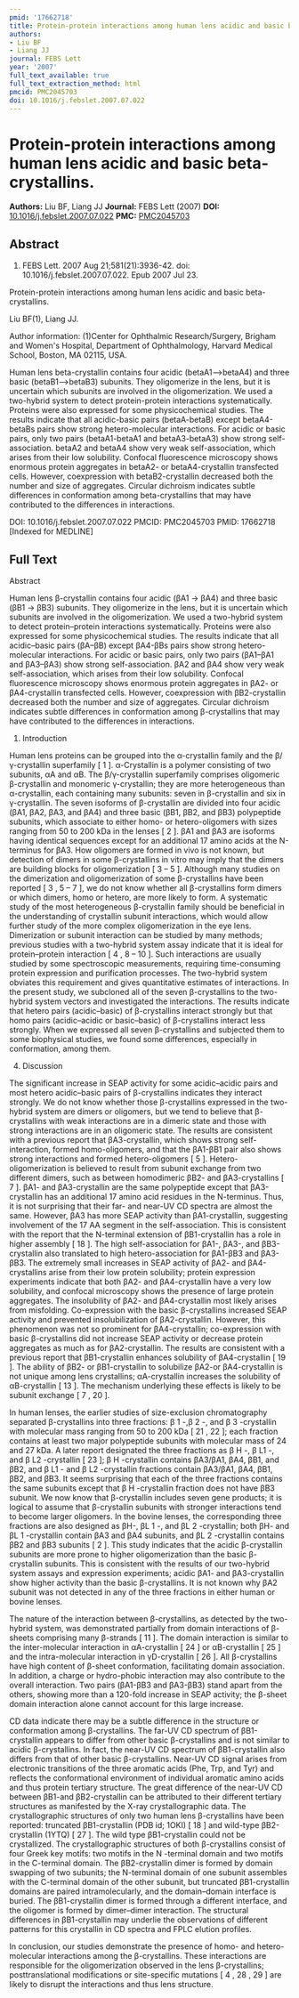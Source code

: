 ```yaml
---
pmid: '17662718'
title: Protein-protein interactions among human lens acidic and basic beta-crystallins.
authors:
- Liu BF
- Liang JJ
journal: FEBS Lett
year: '2007'
full_text_available: true
full_text_extraction_method: html
pmcid: PMC2045703
doi: 10.1016/j.febslet.2007.07.022
---
```


# Protein-protein interactions among human lens acidic and basic beta-crystallins.
**Authors:** Liu BF, Liang JJ
**Journal:** FEBS Lett (2007)
**DOI:** [10.1016/j.febslet.2007.07.022](https://doi.org/10.1016/j.febslet.2007.07.022)
**PMC:** [PMC2045703](https://www.ncbi.nlm.nih.gov/pmc/articles/PMC2045703/)

## Abstract

1. FEBS Lett. 2007 Aug 21;581(21):3936-42. doi: 10.1016/j.febslet.2007.07.022.
Epub  2007 Jul 23.

Protein-protein interactions among human lens acidic and basic beta-crystallins.

Liu BF(1), Liang JJ.

Author information:
(1)Center for Ophthalmic Research/Surgery, Brigham and Women's Hospital, 
Department of Ophthalmology, Harvard Medical School, Boston, MA 02115, USA.

Human lens beta-crystallin contains four acidic (betaA1-->betaA4) and three 
basic (betaB1-->betaB3) subunits. They oligomerize in the lens, but it is 
uncertain which subunits are involved in the oligomerization. We used a 
two-hybrid system to detect protein-protein interactions systematically. 
Proteins were also expressed for some physicochemical studies. The results 
indicate that all acidic-basic pairs (betaA-betaB) except betaA4-betaBs pairs 
show strong hetero-molecular interactions. For acidic or basic pairs, only two 
pairs (betaA1-betaA1 and betaA3-betaA3) show strong self-association. betaA2 and 
betaA4 show very weak self-association, which arises from their low solubility. 
Confocal fluorescence microscopy shows enormous protein aggregates in betaA2- or 
betaA4-crystallin transfected cells. However, coexpression with 
betaB2-crystallin decreased both the number and size of aggregates. Circular 
dichroism indicates subtle differences in conformation among beta-crystallins 
that may have contributed to the differences in interactions.

DOI: 10.1016/j.febslet.2007.07.022
PMCID: PMC2045703
PMID: 17662718 [Indexed for MEDLINE]

## Full Text

Abstract

Human lens β-crystallin contains four acidic (βA1 → βA4) and three basic (βB1 → βB3) subunits. They oligomerize in the lens, but it is uncertain which subunits are involved in the oligomerization. We used a two-hybrid system to detect protein–protein interactions systematically. Proteins were also expressed for some physicochemical studies. The results indicate that all acidic–basic pairs (βA–βB) except βA4-βBs pairs show strong hetero-molecular interactions. For acidic or basic pairs, only two pairs (βA1–βA1 and βA3–βA3) show strong self-association. βA2 and βA4 show very weak self-association, which arises from their low solubility. Confocal fluorescence microscopy shows enormous protein aggregates in βA2- or βA4-crystallin transfected cells. However, coexpression with βB2-crystallin decreased both the number and size of aggregates. Circular dichroism indicates subtle differences in conformation among β-crystallins that may have contributed to the differences in interactions.

1. Introduction

Human lens proteins can be grouped into the α-crystallin family and the β/γ-crystallin superfamily [ 1 ]. α-Crystallin is a polymer consisting of two subunits, αA and αB. The β/γ-crystallin superfamily comprises oligomeric β-crystallin and monomeric γ-crystallin; they are more heterogeneous than α-crystallin, each containing many subunits: seven in β-crystallin and six in γ-crystallin. The seven isoforms of β-crystallin are divided into four acidic (βA1, βA2, βA3, and βA4) and three basic (βB1, βB2, and βB3) polypeptide subunits, which associate to either homo- or hetero-oligomers with sizes ranging from 50 to 200 kDa in the lenses [ 2 ]. βA1 and βA3 are isoforms having identical sequences except for an additional 17 amino acids at the N-terminus for βA3. How oligomers are formed in vivo is not known, but detection of dimers in some β-crystallins in vitro may imply that the dimers are building blocks for oligomerization [ 3 – 5 ]. Although many studies on the dimerization and oligomerization of some β-crystallins have been reported [ 3 , 5 – 7 ], we do not know whether all β-crystallins form dimers or which dimers, homo or hetero, are more likely to form. A systematic study of the most heterogeneous β-crystallin family should be beneficial in the understanding of crystallin subunit interactions, which would allow further study of the more complex oligomerization in the eye lens. Dimerization or subunit interaction can be studied by many methods; previous studies with a two-hybrid system assay indicate that it is ideal for protein–protein interaction [ 4 , 8 – 10 ]. Such interactions are usually studied by some spectroscopic measurements, requiring time-consuming protein expression and purification processes. The two-hybrid system obviates this requirement and gives quantitative estimates of interactions. In the present study, we subcloned all of the seven β-crystallins to the two-hybrid system vectors and investigated the interactions. The results indicate that hetero pairs (acidic–basic) of β-crystallins interact strongly but that homo pairs (acidic–acidic or basic–basic) of β-crystallins interact less strongly. When we expressed all seven β-crystallins and subjected them to some biophysical studies, we found some differences, especially in conformation, among them.

4. Discussion

The significant increase in SEAP activity for some acidic–acidic pairs and most hetero acidic–basic pairs of β-crystallins indicates they interact strongly. We do not know whether those β-crystallins expressed in the two-hybrid system are dimers or oligomers, but we tend to believe that β-crystallins with weak interactions are in a dimeric state and those with strong interactions are in an oligomeric state. The results are consistent with a previous report that βA3-crystallin, which shows strong self-interaction, formed homo-oligomers, and that the βA1-βB1 pair also shows strong interactions and formed hetero-oligomers [ 5 ]. Hetero-oligomerization is believed to result from subunit exchange from two different dimers, such as between homodimeric βB2- and βA3-crystallins [ 7 ]. βA1- and βA3-crystallin are the same polypeptide except that βA3-crystallin has an additional 17 amino acid residues in the N-terminus. Thus, it is not surprising that their far- and near-UV CD spectra are almost the same. However, βA3 has more SEAP activity than βA1-crystallin, suggesting involvement of the 17 AA segment in the self-association. This is consistent with the report that the N-terminal extension of βB1-crystallin has a role in higher assembly [ 18 ]. The high self-association for βA1-, βA3-, and βB3-crystallin also translated to high hetero-association for βA1-βB3 and βA3-βB3. The extremely small increases in SEAP activity of βA2- and βA4-crystallins arise from their low protein solubility; protein expression experiments indicate that both βA2- and βA4-crystallin have a very low solubility, and confocal microscopy shows the presence of large protein aggregates. The insolubility of βA2- and βA4-crystallin most likely arises from misfolding. Co-expression with the basic β-crystallins increased SEAP activity and prevented insolubilization of βA2-crystallin. However, this phenomenon was not so prominent for βA4-crystallin; co-expression with basic β-crystallins did not increase SEAP activity or decrease protein aggregates as much as for βA2-crystallin. The results are consistent with a previous report that βB1-crystallin enhances solubility of βA4-crystallin [ 19 ]. The ability of βB2- or βB1-crystallin to solubilize βA2-or βA4-crystallin is not unique among lens crystallins; αA-crystallin increases the solubility of αB-crystallin [ 13 ]. The mechanism underlying these effects is likely to be subunit exchange [ 7 , 20 ].

In human lenses, the earlier studies of size-exclusion chromatography separated β-crystallins into three fractions: β 1 -,β 2 -, and β 3 -crystallin with molecular mass ranging from 50 to 200 kDa [ 21 , 22 ]; each fraction contains at least two major polypeptide subunits with molecular mass of 24 and 27 kDa. A later report designated the three fractions as β H -, β L1 -, and β L2 -crystallin [ 23 ]; β H -crystallin contains βA3/βA1, βA4, βB1, and βB2, and β L1 - and β L2 -crystallin fractions contain βA3/βA1, βA4, βB1, βB2, and βB3. It seems surprising that each of the three fractions contains the same subunits except that β H -crystallin fraction does not have βB3 subunit. We now know that β-crystallin includes seven gene products; it is logical to assume that β-crystallin subunits with stronger interactions tend to become larger oligomers. In the bovine lenses, the corresponding three fractions are also designed as βH-, βL 1 -, and βL 2 -crystallin; both βH- and βL 1 -crystallin contain βA3 and βA4 subunits, and βL 2 -crystallin contains βB2 and βB3 subunits [ 2 ]. This study indicates that the acidic β-crystallin subunits are more prone to higher oligomerization than the basic β-crystallin subunits. This is consistent with the results of our two-hybrid system assays and expression experiments; acidic βA1- and βA3-crystallin show higher activity than the basic β-crystallins. It is not known why βA2 subunit was not detected in any of the three fractions in either human or bovine lenses.

The nature of the interaction between β-crystallins, as detected by the two-hybrid system, was demonstrated partially from domain interactions of β-sheets comprising many β-strands [ 11 ]. The domain interaction is similar to the inter-molecular interaction in αA-crystallin [ 24 ] or αB-crystallin [ 25 ] and the intra-molecular interaction in γD-crystallin [ 26 ]. All β-crystallins have high content of β-sheet conformation, facilitating domain association. In addition, a charge or hydro-phobic interaction may also contribute to the overall interaction. Two pairs (βA1-βB3 and βA3-βB3) stand apart from the others, showing more than a 120-fold increase in SEAP activity; the β-sheet domain interaction alone cannot account for this large increase.

CD data indicate there may be a subtle difference in the structure or conformation among β-crystallins. The far-UV CD spectrum of βB1-crystallin appears to differ from other basic β-crystallins and is not similar to acidic β-crystallins. In fact, the near-UV CD spectrum of βB1-crystallin also differs from that of other basic β-crystallins. Near-UV CD signal arises from electronic transitions of the three aromatic acids (Phe, Trp, and Tyr) and reflects the conformational environment of individual aromatic amino acids and thus protein tertiary structure. The great difference of the near-UV CD between βB1-and βB2-crystallin can be attributed to their different tertiary structures as manifested by the X-ray crystallographic data. The crystallographic structures of only two human lens β-crystallins have been reported: truncated βB1-crystallin (PDB id; 1OKI) [ 18 ] and wild-type βB2-crystallin (1YTQ) [ 27 ]. The wild type βB1-crystallin could not be crystallized. The crystallographic structures of both β-crystallins consist of four Greek key motifs: two motifs in the N -terminal domain and two motifs in the C-terminal domain. The βB2-crystallin dimer is formed by domain swapping of two subunits; the N-terminal domain of one subunit assembles with the C-terminal domain of the other subunit, but truncated βB1-crystallin domains are paired intramolecularly, and the domain–domain interface is buried. The βB1-crystallin dimer is formed through a different interface, and the oligomer is formed by dimer–dimer interaction. The structural differences in βB1-crystallin may underlie the observations of different patterns for this crystallin in CD spectra and FPLC elution profiles.

In conclusion, our studies demonstrate the presence of homo- and hetero-molecular interactions among the β-crystallins. These interactions are responsible for the oligomerization observed in the lens β-crystallins; posttranslational modifications or site-specific mutations [ 4 , 28 , 29 ] are likely to disrupt the interactions and thus lens structure.
